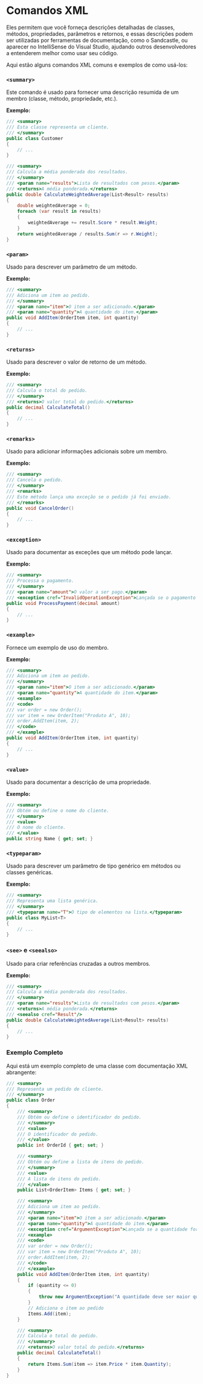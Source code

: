 # Comandos XML
Eles permitem que você forneça descrições detalhadas de classes, métodos, propriedades, parâmetros e retornos, e essas descrições podem ser utilizadas por ferramentas de documentação, como o Sandcastle, ou aparecer no IntelliSense do Visual Studio, ajudando outros desenvolvedores a entenderem melhor como usar seu código.

Aqui estão alguns comandos XML comuns e exemplos de como usá-los:

### `<summary>`
Este comando é usado para fornecer uma descrição resumida de um membro (classe, método, propriedade, etc.).

**Exemplo:**
```csharp
/// <summary>
/// Esta classe representa um cliente.
/// </summary>
public class Customer
{
    // ...
}

/// <summary>
/// Calcula a média ponderada dos resultados.
/// </summary>
/// <param name="results">Lista de resultados com pesos.</param>
/// <returns>A média ponderada.</returns>
public double CalculateWeightedAverage(List<Result> results)
{
    double weightedAverage = 0;
    foreach (var result in results)
    {
        weightedAverage += result.Score * result.Weight;
    }
    return weightedAverage / results.Sum(r => r.Weight);
}
```

### `<param>`
Usado para descrever um parâmetro de um método.

**Exemplo:**
```csharp
/// <summary>
/// Adiciona um item ao pedido.
/// </summary>
/// <param name="item">O item a ser adicionado.</param>
/// <param name="quantity">A quantidade do item.</param>
public void AddItem(OrderItem item, int quantity)
{
    // ...
}
```

### `<returns>`
Usado para descrever o valor de retorno de um método.

**Exemplo:**
```csharp
/// <summary>
/// Calcula o total do pedido.
/// </summary>
/// <returns>O valor total do pedido.</returns>
public decimal CalculateTotal()
{
    // ...
}
```

### `<remarks>`
Usado para adicionar informações adicionais sobre um membro.

**Exemplo:**
```csharp
/// <summary>
/// Cancela o pedido.
/// </summary>
/// <remarks>
/// Este método lança uma exceção se o pedido já foi enviado.
/// </remarks>
public void CancelOrder()
{
    // ...
}
```

### `<exception>`
Usado para documentar as exceções que um método pode lançar.

**Exemplo:**
```csharp
/// <summary>
/// Processa o pagamento.
/// </summary>
/// <param name="amount">O valor a ser pago.</param>
/// <exception cref="InvalidOperationException">Lançada se o pagamento falhar.</exception>
public void ProcessPayment(decimal amount)
{
    // ...
}
```

### `<example>`
Fornece um exemplo de uso do membro.

**Exemplo:**
```csharp
/// <summary>
/// Adiciona um item ao pedido.
/// </summary>
/// <param name="item">O item a ser adicionado.</param>
/// <param name="quantity">A quantidade do item.</param>
/// <example>
/// <code>
/// var order = new Order();
/// var item = new OrderItem("Produto A", 10);
/// order.AddItem(item, 2);
/// </code>
/// </example>
public void AddItem(OrderItem item, int quantity)
{
    // ...
}
```

### `<value>`
Usado para documentar a descrição de uma propriedade.

**Exemplo:**
```csharp
/// <summary>
/// Obtém ou define o nome do cliente.
/// </summary>
/// <value>
/// O nome do cliente.
/// </value>
public string Name { get; set; }
```

### `<typeparam>`
Usado para descrever um parâmetro de tipo genérico em métodos ou classes genéricas.

**Exemplo:**
```csharp
/// <summary>
/// Representa uma lista genérica.
/// </summary>
/// <typeparam name="T">O tipo de elementos na lista.</typeparam>
public class MyList<T>
{
    // ...
}
```

### `<see>` e `<seealso>`
Usado para criar referências cruzadas a outros membros.

**Exemplo:**
```csharp
/// <summary>
/// Calcula a média ponderada dos resultados.
/// </summary>
/// <param name="results">Lista de resultados com pesos.</param>
/// <returns>A média ponderada.</returns>
/// <seealso cref="Result"/>
public double CalculateWeightedAverage(List<Result> results)
{
    // ...
}
```

### Exemplo Completo
Aqui está um exemplo completo de uma classe com documentação XML abrangente:
```csharp
/// <summary>
/// Representa um pedido de cliente.
/// </summary>
public class Order
{
    /// <summary>
    /// Obtém ou define o identificador do pedido.
    /// </summary>
    /// <value>
    /// O identificador do pedido.
    /// </value>
    public int OrderId { get; set; }

    /// <summary>
    /// Obtém ou define a lista de itens do pedido.
    /// </summary>
    /// <value>
    /// A lista de itens do pedido.
    /// </value>
    public List<OrderItem> Items { get; set; }

    /// <summary>
    /// Adiciona um item ao pedido.
    /// </summary>
    /// <param name="item">O item a ser adicionado.</param>
    /// <param name="quantity">A quantidade do item.</param>
    /// <exception cref="ArgumentException">Lançada se a quantidade for menor ou igual a zero.</exception>
    /// <example>
    /// <code>
    /// var order = new Order();
    /// var item = new OrderItem("Produto A", 10);
    /// order.AddItem(item, 2);
    /// </code>
    /// </example>
    public void AddItem(OrderItem item, int quantity)
    {
        if (quantity <= 0)
        {
            throw new ArgumentException("A quantidade deve ser maior que zero.");
        }
        // Adiciona o item ao pedido
        Items.Add(item);
    }

    /// <summary>
    /// Calcula o total do pedido.
    /// </summary>
    /// <returns>O valor total do pedido.</returns>
    public decimal CalculateTotal()
    {
        return Items.Sum(item => item.Price * item.Quantity);
    }
}
```